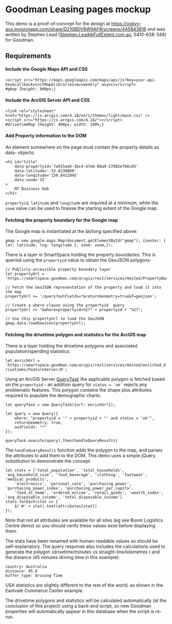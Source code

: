 # Goodman Leasing pages mockup

This demo is a proof-of-concept for the design at https://ogilvy-aus.invisionapp.com/share/D210BDV8W9AF#/screens/445843816 and was written by Stephen Lead (Stephen.Lead@FullExtent.com.au, 0410-638-348) for Goodman.

## Requirements

#### Include the Google Maps API and CSS

```
<script src="https://maps.googleapis.com/maps/api/js?key=your-api-key&callback=initMap&libraries=&v=weekly" async></script>
#gmap {height: 600px;}
```

#### Include the ArcGIS Server API and CSS

```
<link rel="stylesheet" href="https://js.arcgis.com/4.18/esri/themes/light/main.css" />
<script src="https://js.arcgis.com/4.18/"></script>
#drivetimeMap {height: 400px; width: 100%;}
```

#### Add Property information to the DOM

An element somewhere on the page must contain the property details as data- objects:

```
<h1 id="title"
    data-propertyid='7a915ae6-1bc4-47e8-88a9-27082e7b6c85'
    data-latitude='-33.8130869'
    data-longitude='150.8412945'
    data-zoom='15'
>
    M7 Business Hub
</h1>
```

`propertyid`, `latitude` and `longitude` are required at a minimum, while the `zoom` value can be used to finesse the starting extent of the Google map.

#### Fetching the property boundary for the Google map

The Google map is instantiated at the lat/long specified above:

`gmap = new google.maps.Map(document.getElementById("gmap"), {center: { lat: latitude, lng: longitude }, zoom: zoom,});`

There is a layer in SmartSpace holding the property boundaries. This is queried using the `propertyid` value to obtain the GeoJSON polygons:

```
// Publicly-accessible property boundary layer
let propertyUrl = 'https://smartspace.goodman.com/arcgis/rest/services/Hosted/PropertyBoundariesPropID/FeatureServer/0';

// Fetch the GeoJSON representation of the property and load it into the map
propertyUrl += '/query?outFields=*&returnGeometry=true&f=geojson';

// Create a where clause using the propertyid  query 
propertyUrl += "&where=propertyid=%27" + propertyid + "%27";

// Use this propertyUrl to load the GeoJSON
gmap.data.loadGeoJson(propertyUrl);

```

#### Fetching the drivetime polygon and statistics for the ArcGIS map

There is a layer holding the drivetime polygons and associated population/spending statistics:

`let enrichUrl = 'https://smartspace.goodman.com/arcgis/rest/services/Hosted/enriched_drivetimes/FeatureServer/0';`

Using an ArcGIS Server [QueryTask](https://developers.arcgis.com/javascript/latest/api-reference/esri-tasks-QueryTask.html) the applicable polygon is fetched based on the `propertyid` - an addition query for `status = 'ok'` rejects any problematic features. This polygon contains the shape plus attributes required to populate the demographic charts.

```
let queryTask = new QueryTask({url: enrichUrl});

let query = new Query({
    where: "propertyid = '" + propertyid + "' and status = 'ok'",
    returnGeometry: true,
    outFields: "*"
});

queryTask.execute(query).then(handleQueryResults)
```

The `handleQueryResults` function adds the polygon to the map, and parses the attributes to add them to the DOM. This demo uses a simple jQuery substitution to demonstrate the concept.

```
let stats = ['total_population', 'total_households', 'avg_household_size', 'food_beverage', 'clothing', 'footwear', 'medical_products', 
    'electronics', 'personal_care', 'purchasing_power', 'purchasing_power_index', 'purchasing_power_per_capita',
    'food_at_home', 'ordered_online', 'retail_goods', 'wealth_index', 'avg_disposable_income', 'total_disposable_income']
stats.forEach(stat => {
    $('#' + stat).text(attributes[stat])
});
````

Note that not all attributes are available for all sites (eg see Boom Logistics Centre demo) so you should verify these values exist before displaying them.

The stats have been renamed with human-readable values so should be self-explanatory. The query response also includes the calculations used to generate the polygon (drivetime/minutes vs straight-line/kilometres ) and the distance (45 minutes driving time in this example):

```
country: Australia
distance: 45.0
buffer_type: Driving Time
```

USA statistics are slightly different to the rest of the world, as shown in the Eastvale Commerce Center example.

The drivetime polygons and statistics will be calculated automatically (at the conclusion of this project) using a back-end script, so new Goodman properties will automatically appear in this database when the script is re-run.